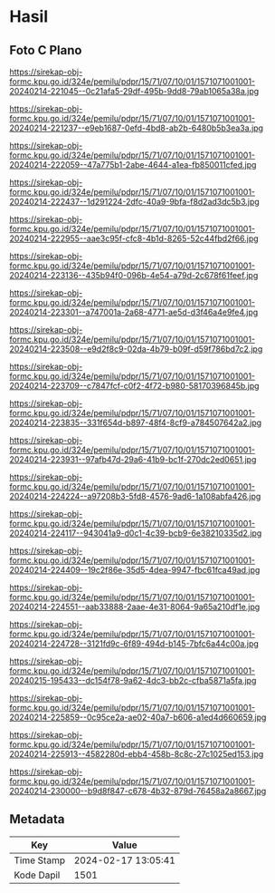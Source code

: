 # Hasil

## Foto C Plano

https://sirekap-obj-formc.kpu.go.id/324e/pemilu/pdpr/15/71/07/10/01/1571071001001-20240214-221045--0c21afa5-29df-495b-9dd8-79ab1065a38a.jpg

https://sirekap-obj-formc.kpu.go.id/324e/pemilu/pdpr/15/71/07/10/01/1571071001001-20240214-221237--e9eb1687-0efd-4bd8-ab2b-6480b5b3ea3a.jpg

https://sirekap-obj-formc.kpu.go.id/324e/pemilu/pdpr/15/71/07/10/01/1571071001001-20240214-222059--47a775b1-2abe-4644-a1ea-fb850011cfed.jpg

https://sirekap-obj-formc.kpu.go.id/324e/pemilu/pdpr/15/71/07/10/01/1571071001001-20240214-222437--1d291224-2dfc-40a9-9bfa-f8d2ad3dc5b3.jpg

https://sirekap-obj-formc.kpu.go.id/324e/pemilu/pdpr/15/71/07/10/01/1571071001001-20240214-222955--aae3c95f-cfc8-4b1d-8265-52c44fbd2f66.jpg

https://sirekap-obj-formc.kpu.go.id/324e/pemilu/pdpr/15/71/07/10/01/1571071001001-20240214-223136--435b94f0-096b-4e54-a79d-2c678f61feef.jpg

https://sirekap-obj-formc.kpu.go.id/324e/pemilu/pdpr/15/71/07/10/01/1571071001001-20240214-223301--a747001a-2a68-4771-ae5d-d3f46a4e9fe4.jpg

https://sirekap-obj-formc.kpu.go.id/324e/pemilu/pdpr/15/71/07/10/01/1571071001001-20240214-223508--e9d2f8c9-02da-4b79-b09f-d59f786bd7c2.jpg

https://sirekap-obj-formc.kpu.go.id/324e/pemilu/pdpr/15/71/07/10/01/1571071001001-20240214-223709--c7847fcf-c0f2-4f72-b980-58170396845b.jpg

https://sirekap-obj-formc.kpu.go.id/324e/pemilu/pdpr/15/71/07/10/01/1571071001001-20240214-223835--331f654d-b897-48f4-8cf9-a784507642a2.jpg

https://sirekap-obj-formc.kpu.go.id/324e/pemilu/pdpr/15/71/07/10/01/1571071001001-20240214-223931--97afb47d-29a6-41b9-bc1f-270dc2ed0651.jpg

https://sirekap-obj-formc.kpu.go.id/324e/pemilu/pdpr/15/71/07/10/01/1571071001001-20240214-224224--a97208b3-5fd8-4576-9ad6-1a108abfa426.jpg

https://sirekap-obj-formc.kpu.go.id/324e/pemilu/pdpr/15/71/07/10/01/1571071001001-20240214-224117--943041a9-d0c1-4c39-bcb9-6e38210335d2.jpg

https://sirekap-obj-formc.kpu.go.id/324e/pemilu/pdpr/15/71/07/10/01/1571071001001-20240214-224409--19c2f86e-35d5-4dea-9947-fbc61fca49ad.jpg

https://sirekap-obj-formc.kpu.go.id/324e/pemilu/pdpr/15/71/07/10/01/1571071001001-20240214-224551--aab33888-2aae-4e31-8064-9a65a210df1e.jpg

https://sirekap-obj-formc.kpu.go.id/324e/pemilu/pdpr/15/71/07/10/01/1571071001001-20240214-224728--3121fd9c-6f89-494d-b145-7bfc6a44c00a.jpg

https://sirekap-obj-formc.kpu.go.id/324e/pemilu/pdpr/15/71/07/10/01/1571071001001-20240215-195433--dc154f78-9a62-4dc3-bb2c-cfba5871a5fa.jpg

https://sirekap-obj-formc.kpu.go.id/324e/pemilu/pdpr/15/71/07/10/01/1571071001001-20240214-225859--0c95ce2a-ae02-40a7-b606-a1ed4d660659.jpg

https://sirekap-obj-formc.kpu.go.id/324e/pemilu/pdpr/15/71/07/10/01/1571071001001-20240214-225913--4582280d-ebb4-458b-8c8c-27c1025ed153.jpg

https://sirekap-obj-formc.kpu.go.id/324e/pemilu/pdpr/15/71/07/10/01/1571071001001-20240214-230000--b9d8f847-c678-4b32-879d-76458a2a8667.jpg


## Metadata

| Key        | Value               |
| ---------- | ------------------- |
| Time Stamp | 2024-02-17 13:05:41 |
| Kode Dapil | 1501                |




